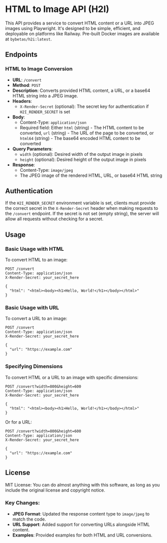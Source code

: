 # HTML to Image API (H2I)

This API provides a service to convert HTML content or a URL into JPEG images using Playwright. It's designed to be simple, efficient, and deployable on platforms like Railway. Pre-built Docker images are available at `bybetas/h2i:latest`.

## Endpoints

### HTML to Image Conversion

- **URL**: `/convert`
- **Method**: `POST`
- **Description**: Converts provided HTML content, a URL, or a base64 HTML string into a JPEG image.
- **Headers**:
  - `X-Render-Secret` (optional): The secret key for authentication if `H2I_RENDER_SECRET` is set
- **Body**:
  - Content-Type: `application/json`
  - Required field: Either `html` (string) - The HTML content to be converted, `url` (string) - The URL of the page to be converted, or `html64` (string) - The base64 encoded HTML content to be converted
- **Query Parameters**:
  - `width` (optional): Desired width of the output image in pixels
  - `height` (optional): Desired height of the output image in pixels
- **Response**:
  - Content-Type: `image/jpeg`
  - The JPEG image of the rendered HTML, URL, or base64 HTML string

## Authentication

If the `H2I_RENDER_SECRET` environment variable is set, clients must provide the correct secret in the `X-Render-Secret` header when making requests to the `/convert` endpoint. If the secret is not set (empty string), the server will allow all requests without checking for a secret.

## Usage

### Basic Usage with HTML

To convert HTML to an image:

```http
POST /convert
Content-Type: application/json
X-Render-Secret: your_secret_here

{
  "html": "<html><body><h1>Hello, World!</h1></body></html>"
}
```

### Basic Usage with URL

To convert a URL to an image:

```http
POST /convert
Content-Type: application/json
X-Render-Secret: your_secret_here

{
  "url": "https://example.com"
}
```

### Specifying Dimensions

To convert HTML or a URL to an image with specific dimensions:

```http
POST /convert?width=800&height=600
Content-Type: application/json
X-Render-Secret: your_secret_here

{
  "html": "<html><body><h1>Hello, World!</h1></body></html>"
}
```

Or for a URL:

```http
POST /convert?width=800&height=600
Content-Type: application/json
X-Render-Secret: your_secret_here

{
  "url": "https://example.com"
}
```

## License
MIT License: You can do almost anything with this software, as long as you include the original license and copyright notice.

### Key Changes:
- **JPEG Format**: Updated the response content type to `image/jpeg` to match the code.
- **URL Support**: Added support for converting URLs alongside HTML content.
- **Examples**: Provided examples for both HTML and URL conversions.
